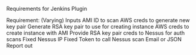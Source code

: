 Requirements for Jenkins Plugin

Requirement: (Varying) Inputs AMI ID to scan
AWS creds to generate new key pair
Generate RSA key pair to use for creating instance
AWS creds to create instance with AMI
Provide RSA key pair creds to Nessus for auth scans
Fixed Nessus IP
Fixed Token to call Nessus scan
Email or JSON Report out
